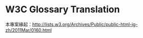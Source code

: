 W3C Glossary Translation
========================

本專案緣起：http://lists.w3.org/Archives/Public/public-html-ig-zh/2011Mar/0160.html
